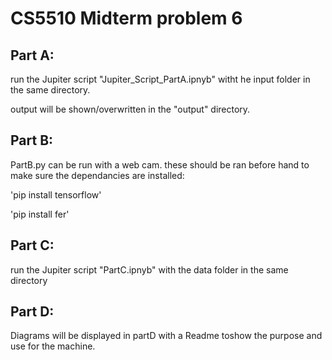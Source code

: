 # CS5510 Midterm problem 6
## Part A:
run the Jupiter script "Jupiter_Script_PartA.ipnyb" witht he input folder in the same directory.

output will be shown/overwritten in the "output" directory.

## Part B:
PartB.py can be run with a web cam.
these should be ran before hand to make sure the dependancies are installed:

'pip install tensorflow'

'pip install fer'

## Part C:
run the Jupiter script "PartC.ipnyb" with the data folder in the same directory

## Part D:
Diagrams will be displayed in partD with a Readme toshow the purpose and use for the machine.  
